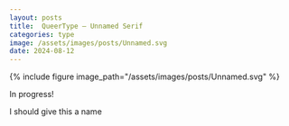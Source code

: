 ```yaml
---
layout: posts
title:  QueerType — Unnamed Serif
categories: type
image: /assets/images/posts/Unnamed.svg
date: 2024-08-12
---
```


{% include figure image_path="/assets/images/posts/Unnamed.svg" %}

In progress!

I should give this a name